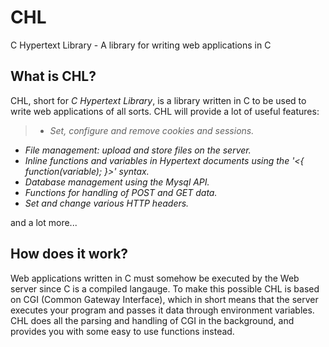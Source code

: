 # CHL
C Hypertext Library - A library for writing web applications in C

## What is CHL?

CHL, short for *C Hypertext Library*, is a library written in C to be used to write web applications of all sorts. CHL will provide a lot of useful features:

> - *Set, configure and remove cookies and sessions.*
- *File management: upload and store files on the server.*
- *Inline functions and variables in Hypertext documents using the '<{ function(variable); }>' syntax.*
- *Database management using the Mysql API.*
- *Functions for handling of POST and GET data.*
- *Set and change various HTTP headers.*

and a lot more...

## How does it work?

Web applications written in C must somehow be executed by the Web server since C is a compiled langauge. To make this possible CHL is based on CGI (Common Gateway Interface), which in short means that the server executes your program and passes it data through environment variables. CHL does all the parsing and handling of CGI in the background, and provides you with some easy to use functions instead.
